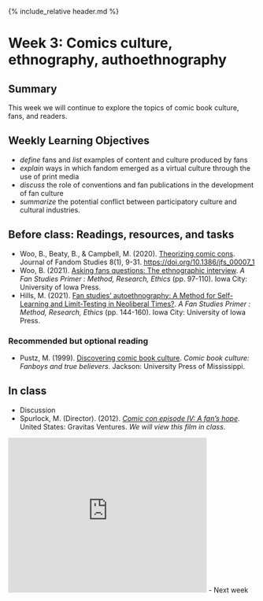 {% include_relative header.md %}

# Week 3: Comics culture, ethnography, authoethnography

## Summary
This week we will continue to explore the topics of comic book culture, fans, and readers.

## Weekly Learning Objectives
- *define* fans and *list* examples of content and culture produced by fans
- *explain* ways in which fandom emerged as a virtual culture through the use of print media
- *discuss* the role of conventions and fan publications in the development of fan culture
- *summarize* the potential conflict between participatory culture and cultural industries.

## Before class: Readings, resources, and tasks
- Woo, B., Beaty, B., & Campbell, M. (2020). [Theorizing comic cons](https://iu.instructure.com/files/185344006/download?download_frd=1). Journal of Fandom Studies 8(1), 9-31. <https://doi.org/10.1386/jfs_00007_1>
- Woo, B. (2021). [Asking fans questions: The ethnographic interview](https://iu.instructure.com/files/185344041/download?download_frd=1). *A Fan Studies Primer : Method, Research, Ethics* (pp. 97-110). Iowa City: University of Iowa Press.
- Hills, M. (2021). [Fan studies’ autoethnography: A Method for Self-Learning and Limit-Testing in Neoliberal Times?](https://iu.instructure.com/files/185344024/download?download_frd=1). *A Fan Studies Primer : Method, Research, Ethics* (pp. 144-160). Iowa City: University of Iowa Press.

<!-- 54pp. w/o Pustz -->

### Recommended but optional reading
- Pustz, M. (1999). [Discovering comic book culture](https://iu.instructure.com/files/185343993/download?download_frd=1). *Comic book culture: Fanboys and true believers*. Jackson: University Press of Mississippi.


## In class
- Discussion
- Spurlock, M. (Director). (2012). *[Comic con episode IV: A fan’s hope](https://youtu.be/ZN41gXXUlLI)*. United States: Gravitas Ventures. *We will view this film in class*.    
<iframe width="560" height="315" src="https://www.youtube.com/embed/ZN41gXXUlLI" title="YouTube video player" frameborder="0" allow="accelerometer; autoplay; clipboard-write; encrypted-media; gyroscope; picture-in-picture" allowfullscreen style="max-width:80%; margin:auto;"></iframe>
- Next week
